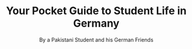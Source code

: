 ---
title: Your Pocket Guide to Student Life in Germany
subtitle: By a Pakistani Student and his German Friends
authors: [ Syed Muhammad Sawaid ]
---